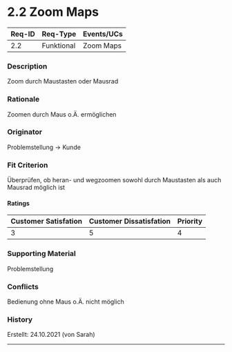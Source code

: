 # 2.2 Zoom Maps

| Req-ID | Req-Type | Events/UCs |
|--------|----------|------------|
| 2.2    |Funktional|Zoom Maps   |

### Description
Zoom durch Maustasten oder Mausrad

### Rationale
Zoomen durch Maus o.Ä. ermöglichen

### Originator
Problemstellung -> Kunde

### Fit Criterion
Überprüfen, ob heran- und wegzoomen sowohl durch Maustasten als auch Mausrad möglich ist

#### Ratings
| Customer Satisfation | Customer Dissatisfation | Priority |
|----------------------|-------------------------|----------|
| 3                    | 5                       | 4        |

### Supporting Material
Problemstellung

### Conflicts
Bedienung ohne Maus o.Ä. nicht möglich

### History
Erstellt: 24.10.2021 (von Sarah)

---
